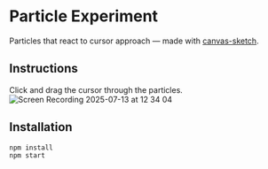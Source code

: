 # Particle Experiment

Particles that react to cursor approach — made with [canvas-sketch](https://github.com/mattdesl/canvas-sketch).

## Instructions
Click and drag the cursor through the particles. 
![Screen Recording 2025-07-13 at 12 34 04](https://github.com/user-attachments/assets/b138efbc-b013-4683-af78-cf72110fda7e)

## Installation
```bash
npm install
npm start
